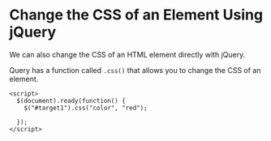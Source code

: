 # Change the CSS of an Element Using jQuery
We can also change the CSS of an HTML element directly with jQuery.

Query has a function called `.css()` that allows you to change the CSS of an element.

```
<script>
  $(document).ready(function() {
    $("#target1").css("color", "red");

  });
</script>
```
